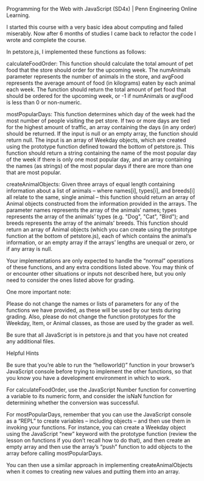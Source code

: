 Programming for the Web with JavaScript (SD4x) | Penn Engineering Online Learning.

I started this course with a very basic idea about computing and failed miserably. 
Now after 6 months of studies I came back to refactor the code I wrote and complete the course. 


In petstore.js, I implemented these functions as follows:

calculateFoodOrder: This function should calculate the total amount of pet food that the store should order for the upcoming week. The numAnimals parameter represents the number of animals in the store, and avgFood represents the average amount of food (in kilograms) eaten by each animal each week. The function should return the total amount of pet food that should be ordered for the upcoming week, or -1 if numAnimals or avgFood is less than 0 or non-numeric.

mostPopularDays: This function determines which day of the week had the most number of people visiting the pet store. If two or more days are tied for the highest amount of traffic, an array containing the days (in any order) should be returned. If the input is null or an empty array, the function should return null. The input is an array of Weekday objects, which are created using the prototype function defined toward the bottom of petstore.js. This function should return a string containing the name of the most popular day of the week if there is only one most popular day, and an array containing the names (as strings) of the most popular days if there are more than one that are most popular.

createAnimalObjects: Given three arrays of equal length containing information about a list of animals – where names[i], types[i], and breeds[i] all relate to the same, single animal – this function should return an array of Animal objects constructed from the information provided in the arrays. The parameter names represents the array of the animals’ names; types represents the array of the animals’ types (e.g. "Dog", "Cat", "Bird"); and breeds represents the array of the animals’ breeds. This function should return an array of Animal objects (which you can create using the prototype function at the bottom of petstore.js), each of which contains the animal’s information, or an empty array if the arrays’ lengths are unequal or zero, or if any array is null.

Your implementations are only expected to handle the “normal” operations of these functions, and any extra conditions listed above. You may think of or encounter other situations or inputs not described here, but you only need to consider the ones listed above for grading.

One more important note:

Please do not change the names or lists of parameters for any of the functions we have provided, as these will be used by our tests during grading. Also, please do not change the function prototypes for the Weekday, Item, or Animal classes, as those are used by the grader as well.

Be sure that all JavaScript is in petstore.js and that you have not created any additional files.

Helpful Hints

Be sure that you’re able to run the “helloworld()” function in your browser’s JavaScript console before trying to implement the other functions, so that you know you have a development environment in which to work.

For calculateFoodOrder, use the JavaScript Number function for converting a variable to its numeric form, and consider the isNaN function for determining whether the conversion was successful.

For mostPopularDays, remember that you can use the JavaScript console as a “REPL” to create variables – including objects – and then use them in invoking your functions. For instance, you can create a Weekday object using the JavaScript “new” keyword with the prototype function (review the lesson on functions if you don’t recall how to do that), and then create an empty array and then use the array’s “push” function to add objects to the array before calling mostPopularDays.

You can then use a similar approach in implementing createAnimalObjects when it comes to creating new values and putting them into an array.
